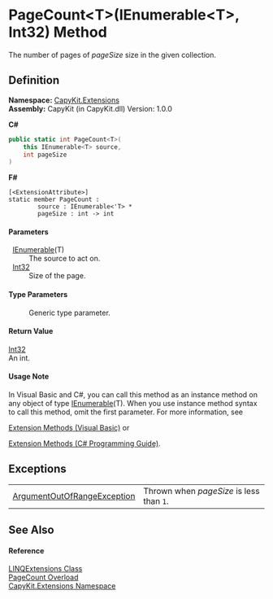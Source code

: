 # PageCount&lt;T&gt;(IEnumerable&lt;T&gt;, Int32) Method


The number of pages of *pageSize* size in the given collection.



## Definition
**Namespace:** <a href="N_CapyKit_Extensions.md">CapyKit.Extensions</a>  
**Assembly:** CapyKit (in CapyKit.dll) Version: 1.0.0

**C#**
``` C#
public static int PageCount<T>(
	this IEnumerable<T> source,
	int pageSize
)

```
**F#**
``` F#
[<ExtensionAttribute>]
static member PageCount : 
        source : IEnumerable<'T> * 
        pageSize : int -> int 
```



#### Parameters
<dl><dt>  <a href="https://learn.microsoft.com/dotnet/api/system.collections.generic.ienumerable-1" target="_blank" rel="noopener noreferrer">IEnumerable</a>(T)</dt><dd>The source to act on.</dd><dt>  <a href="https://learn.microsoft.com/dotnet/api/system.int32" target="_blank" rel="noopener noreferrer">Int32</a></dt><dd>Size of the page.</dd></dl>

#### Type Parameters
<dl><dt /><dd>Generic type parameter.</dd></dl>

#### Return Value
<a href="https://learn.microsoft.com/dotnet/api/system.int32" target="_blank" rel="noopener noreferrer">Int32</a>  
An int.

#### Usage Note
In Visual Basic and C#, you can call this method as an instance method on any object of type <a href="https://learn.microsoft.com/dotnet/api/system.collections.generic.ienumerable-1" target="_blank" rel="noopener noreferrer">IEnumerable</a>(T). When you use instance method syntax to call this method, omit the first parameter. For more information, see <a href="https://docs.microsoft.com/dotnet/visual-basic/programming-guide/language-features/procedures/extension-methods" target="_blank" rel="noopener noreferrer">

Extension Methods (Visual Basic)</a> or <a href="https://docs.microsoft.com/dotnet/csharp/programming-guide/classes-and-structs/extension-methods" target="_blank" rel="noopener noreferrer">

Extension Methods (C# Programming Guide)</a>.

## Exceptions
<table>
<tr>
<td><a href="https://learn.microsoft.com/dotnet/api/system.argumentoutofrangeexception" target="_blank" rel="noopener noreferrer">ArgumentOutOfRangeException</a></td>
<td>Thrown when <em>pageSize</em> is less than <code>1</code>.</td></tr>
</table>

## See Also


#### Reference
<a href="T_CapyKit_Extensions_LINQExtensions.md">LINQExtensions Class</a>  
<a href="Overload_CapyKit_Extensions_LINQExtensions_PageCount.md">PageCount Overload</a>  
<a href="N_CapyKit_Extensions.md">CapyKit.Extensions Namespace</a>  
